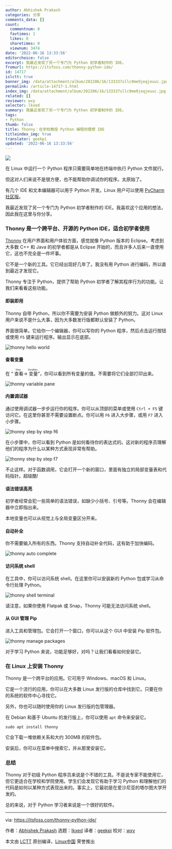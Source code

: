 ```yaml
---
author: Abhishek Prakash
categories: 分享
comments_data: []
count:
  commentnum: 0
  favtimes: 1
  likes: 0
  sharetimes: 0
  viewnum: 3474
date: '2022-06-16 13:33:56'
editorchoice: false
excerpt: 我最近发现了另一个专门为 Python 初学者制作的 IDE。
fromurl: https://itsfoss.com/thonny-python-ide/
id: 14717
islctt: true
banner_img: /data/attachment/album/202206/16/133337sllc9me9jeqjeuuc.jpg
permalink: /article-14717-1.html
index_img: /data/attachment/album/202206/16/133337sllc9me9jeqjeuuc.jpg.thumb.jpg
related: []
reviewer: wxy
selector: lkxed
summary: 我最近发现了另一个专门为 Python 初学者制作的 IDE。
tags:
- Python
thumb: false
title: Thonny：在学校教授 Python 编程的理想 IDE
titleindex_img: true
translator: geekpi
updated: '2022-06-16 13:33:56'
---
```


![](/data/attachment/album/202206/16/133337sllc9me9jeqjeuuc.jpg)


在 Linux 中运行一个 Python 程序只需要简单地在终端中执行 Python 文件就行。


但这对人们来说不是很方便，也不能帮助你调试你的程序。太原始了。


有几个 IDE 和文本编辑器可以用于 Python 开发。Linux 用户可以使用 [PyCharm 社区版](https://itsfoss.com/install-pycharm-ubuntu/)。


我最近发现了另一个专门为 Python 初学者制作的 IDE。我喜欢这个应用的想法，因此我在这里与你分享。


### Thonny 是一个跨平台、开源的 Python IDE，适合初学者使用


[Thonny](https://thonny.org/) 在用户界面和用户体验方面，感觉就像 Python 版本的 Eclipse。考虑到大多数 C++ 和 Java 的初学者都是从 Eclipse 开始的，而且许多人后来一直使用它，这也不完全是一件坏事。


它不是一个新的工具。它已经出现好几年了。我没有用 Python 进行编码，所以直到最近才发现它。


Thonny 专注于 Python，提供了帮助 Python 初学者了解其程序行为的功能。让我们来看看这些功能。


#### 即装即用


Thonny 自带 Python，所以你不需要为安装 Python 做额外的努力。这对 Linux 用户来说不是什么大事，因为大多数发行版都默认安装了 Python。


界面很简单。它给你一个编辑器，你可以写你的 Python 程序，然后点击运行按钮或使用 `F5` 键来运行程序。输出显示在底部。


![thonny hello world](/data/attachment/album/202206/16/133356mwdqan7hu8rzhn89.png)


#### 查看变量


在 “<ruby> 查看 <rt>  View </rt></ruby>-><ruby> 变量 <rt>  Variables </rt></ruby>”，你可以看到所有变量的值。不需要将它们全部打印出来。


![thonny variable pane](/data/attachment/album/202206/16/133357sdp1aa2zn3d6lpn2.png)


#### 内置调试器


通过使用调试器一步步运行你的程序。你可以从顶部的菜单或使用 `Ctrl + F5` 键访问它。在这里你甚至不需要设置断点。你可以用 `F6` 进入大步骤，或用 `F7` 进入小步骤。


![thonny step by step f6](/data/attachment/album/202206/16/133357l606x7oq69syx6xi.png)


在小步骤中，你可以看到 Python 是如何看待你的表达式的。这对新的程序员理解他们的程序为什么以某种方式表现非常有帮助。


![thonny step by step f7](/data/attachment/album/202206/16/133357o9sf8xfg60rp8cpg.png)


不止这样。对于函数调用，它会打开一个新的窗口，里面有独立的局部变量表和代码指针。超级酷!


#### 语法错误高亮


初学者经常会犯一些简单的语法错误，如缺少小括号、引号等。Thonny 会在编辑器中立即指出来。


本地变量也可以从视觉上与全局变量区分开来。


#### 自动补全


你不需要输入所有的东西。Thonny 支持自动补全代码，这有助于加快编码。


![thonny auto complete](/data/attachment/album/202206/16/133358wc72o1vbq7tf678b.png)


#### 访问系统 shell


在工具中，你可以访问系统 shell。在这里你可以安装新的 Python 包或学习从命令行处理 Python。


![thonny shell terminal](/data/attachment/album/202206/16/133358vttln57iw3iajxjj.png)


请注意，如果你使用 Flatpak 或 Snap，Thonny 可能无法访问系统 shell。


#### 从 GUI 管理 Pip


进入工具和管理包。它会打开一个窗口，你可以从这个 GUI 中安装 Pip 软件包。


![thonny manage packages](/data/attachment/album/202206/16/133359bqn3ndppd1uwlj3j.png)


对于学习 Python 来说，功能足够好，对吗？让我们看看如何安装它。


### 在 Linux 上安装 Thonny


Thonny 是一个跨平台的应用。它可用于 Windows、macOS 和 Linux。


它是一个流行的应用，你可以在大多数 Linux 发行版的仓库中找到它。只要在你的系统的软件中心寻找它。


另外，你也可以随时使用你的 Linux 发行版的包管理器。


在 Debian 和基于 Ubuntu 的发行版上，你可以使用 `apt` 命令来安装它。



```
sudo apt install thonny

```

它会下载一堆依赖关系和大约 300MB 的软件包。


安装后，你可以在菜单中搜索它，并从那里安装它。


### 总结


Thonny 对于初级 Python 程序员来说是个不错的工具。不是说专家不能使用它，但它更适合在学校和学院使用。学生们会发现它有助于学习 Python 和理解他们的代码是如何以某种方式表现出来的。事实上，它最初是在爱沙尼亚的塔尔图大学开发的。


总的来说，对于 Python 学习者来说是一个很好的软件。




---


via: <https://itsfoss.com/thonny-python-ide/>


作者：[Abhishek Prakash](https://itsfoss.com/author/abhishek/) 选题：[lkxed](https://github.com/lkxed) 译者：[geekpi](https://github.com/geekpi) 校对：[wxy](https://github.com/wxy)


本文由 [LCTT](https://github.com/LCTT/TranslateProject) 原创编译，[Linux中国](https://linux.cn/) 荣誉推出